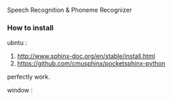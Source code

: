 Speech Recognition & Phoneme Recognizer

### How to install
ubntu : 
1. http://www.sphinx-doc.org/en/stable/install.html
2. https://github.com/cmusphinx/pocketsphinx-python

perfectly work.

window : 
